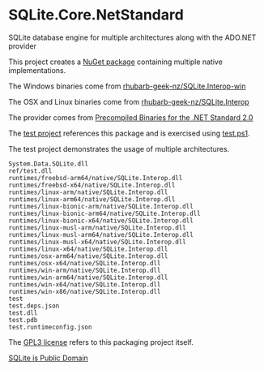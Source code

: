 # SQLite.Core.NetStandard
SQLite database engine for multiple architectures along with the ADO.NET provider

This project creates a [NuGet package](https://github.com/rhubarb-geek-nz/SQLite.Core.NetStandard/pkgs/nuget/rhubarb-geek-nz.SQLite.Core.NetStandard) containing multiple native implementations.

The Windows binaries come from [rhubarb-geek-nz/SQLite.Interop-win](https://github.com/rhubarb-geek-nz/SQLite.Interop-win/releases)

The OSX and Linux binaries come from [rhubarb-geek-nz/SQLite.Interop](https://github.com/rhubarb-geek-nz/SQLite.Interop/releases)

The provider comes from [Precompiled Binaries for the .NET Standard 2.0](https://system.data.sqlite.org/index.html/doc/trunk/www/downloads.wiki)

The [test project](test.csproj) references this package and is exercised using [test.ps1](test.ps1).

The test project demonstrates the usage of multiple architectures.

```
System.Data.SQLite.dll
ref/test.dll
runtimes/freebsd-arm64/native/SQLite.Interop.dll
runtimes/freebsd-x64/native/SQLite.Interop.dll
runtimes/linux-arm/native/SQLite.Interop.dll
runtimes/linux-arm64/native/SQLite.Interop.dll
runtimes/linux-bionic-arm/native/SQLite.Interop.dll
runtimes/linux-bionic-arm64/native/SQLite.Interop.dll
runtimes/linux-bionic-x64/native/SQLite.Interop.dll
runtimes/linux-musl-arm/native/SQLite.Interop.dll
runtimes/linux-musl-arm64/native/SQLite.Interop.dll
runtimes/linux-musl-x64/native/SQLite.Interop.dll
runtimes/linux-x64/native/SQLite.Interop.dll
runtimes/osx-arm64/native/SQLite.Interop.dll
runtimes/osx-x64/native/SQLite.Interop.dll
runtimes/win-arm/native/SQLite.Interop.dll
runtimes/win-arm64/native/SQLite.Interop.dll
runtimes/win-x64/native/SQLite.Interop.dll
runtimes/win-x86/native/SQLite.Interop.dll
test
test.deps.json
test.dll
test.pdb
test.runtimeconfig.json
```

The [GPL3 license](LICENSE) refers to this packaging project itself.

[SQLite is Public Domain](https://www.sqlite.org/copyright.html)
